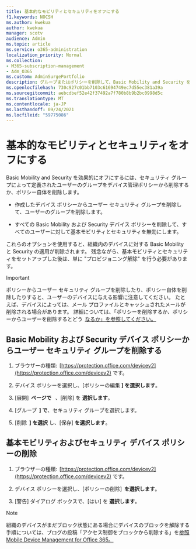 ```yaml
---
title: 基本的なモビリティとセキュリティをオフにする
f1.keywords: NOCSH
ms.author: kwekua
author: kwekua
manager: scotv
audience: Admin
ms.topic: article
ms.service: o365-administration
localization_priority: Normal
ms.collection:
- M365-subscription-management
- Adm_O365
ms.custom: AdminSurgePortfolio
description: グループまたはポリシーを削除して、Basic Mobility and Security をオフにします。
ms.openlocfilehash: 730c927c01bb7103c61694749ec7d55ec381a39a
ms.sourcegitcommit: aebcdbef52e42f37492a7f780b8b9b2bc0998d5c
ms.translationtype: MT
ms.contentlocale: ja-JP
ms.lasthandoff: 09/24/2021
ms.locfileid: "59775086"
---
```

# <a name="turn-off-basic-mobility-and-security"></a>基本的なモビリティとセキュリティをオフにする

Basic Mobility and Security を効果的にオフにするには、セキュリティ グループによって定義されたユーザーのグループをデバイス管理ポリシーから削除するか、ポリシー自体を削除します。

- 作成したデバイス ポリシーからユーザー セキュリティ グループを削除して、ユーザーのグループを削除します。

- すべての Basic Mobility および Security デバイス ポリシーを削除して、すべてのユーザーに対して基本モビリティとセキュリティを無効にします。

これらのオプションを使用すると、組織内のデバイスに対する Basic Mobility と Security の適用が削除されます。 残念ながら、基本モビリティとセキュリティをセットアップした後は、単に "プロビジョニング解除" を行う必要があります。

> [!IMPORTANT]
> ポリシーからユーザー セキュリティ グループを削除したり、ポリシー自体を削除したりすると、ユーザーのデバイスに与える影響に注意してください。 たとえば、デバイスによっては、メール プロファイルとキャッシュされたメールが削除される場合があります。 詳細については、「ポリシーを削除するか、ポリシーからユーザーを削除するとどう  [なるか」を参照してください。](../../admin/basic-mobility-security/create-device-security-policies.md)

## <a name="remove-user-security-groups-from-basic-mobility-and-security-device-policies"></a>Basic Mobility および Security デバイス ポリシーからユーザー セキュリティ グループを削除する

1. ブラウザーの種類:  [https://protection.office.com/devicev2](https://protection.office.com/devicev2) です。

2. デバイス ポリシーを選択し、[ポリシーの編集 **] を選択します**。

3. [展開]  **ページで**   、[削除] を **選択します**。

4. [グループ  **] で**、セキュリティ グループを選択します。

5. [削除  **] を選択** し、[保存] **を選択します**。

## <a name="remove-basic-mobility-and-security-device-policies"></a>基本モビリティおよびセキュリティ デバイス ポリシーの削除

1. ブラウザーの種類:  [https://protection.office.com/devicev2](https://protection.office.com/devicev2) です。

2. デバイス ポリシーを選択し、[ポリシーの削除]  **を選択します**。

3. [警告] ダイアログ ボックスで、[はい] を **選択します**。

> [!NOTE]
> 組織のデバイスがまだブロック状態にある場合にデバイスのブロックを解除する手順については、ブログの投稿「アクセス制御をブロックから削除する」を[参照Mobile Device Management for Office 365。](https://techcommunity.microsoft.com/t5/Intune-Customer-Success/Removing-Access-Control-from-Mobile-Device-Management-for-Office/ba-p/279934)

